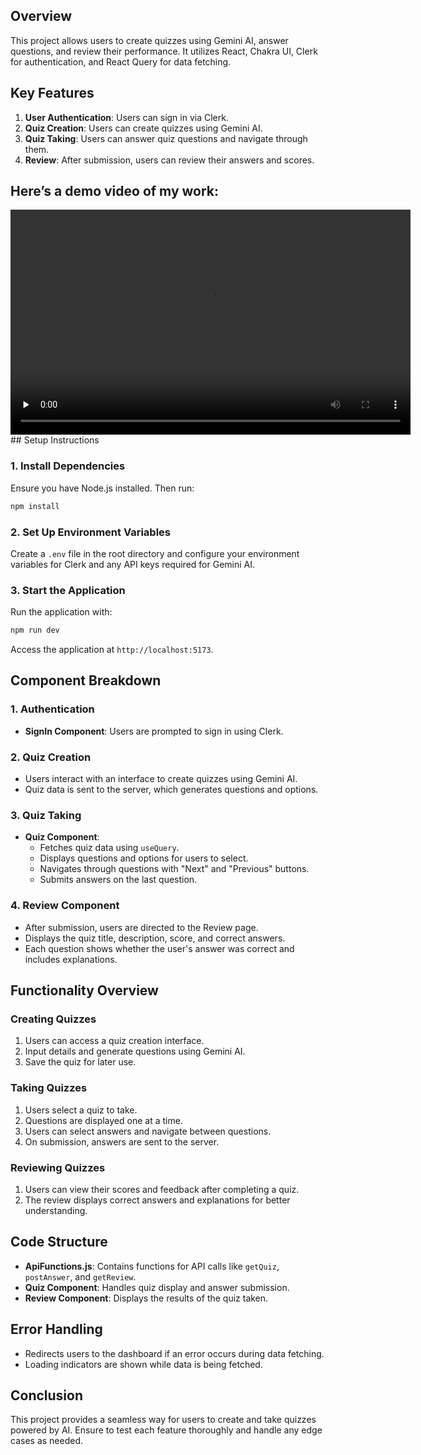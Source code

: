 
## Overview

This project allows users to create quizzes using Gemini AI, answer questions, and review their performance. It utilizes React, Chakra UI, Clerk for authentication, and React Query for data fetching.


## Key Features

1. **User Authentication**: Users can sign in via Clerk.
2. **Quiz Creation**: Users can create quizzes using Gemini AI.
3. **Quiz Taking**: Users can answer quiz questions and navigate through them.
4. **Review**: After submission, users can review their answers and scores.


## Here’s a demo video of my work:

<video width="640" height="360" controls preload="none">
  <source src="/videos/AiQuizGenerator.mp4" type="video/mp4">
  Your browser does not support the video tag.
</video>
## Setup Instructions

### 1. Install Dependencies

Ensure you have Node.js installed. Then run:

```bash
npm install
```

### 2. Set Up Environment Variables

Create a `.env` file in the root directory and configure your environment variables for Clerk and any API keys required for Gemini AI.

### 3. Start the Application

Run the application with:

```bash
npm run dev
```

Access the application at `http://localhost:5173`.

## Component Breakdown

### 1. **Authentication**

- **SignIn Component**: Users are prompted to sign in using Clerk.
  
### 2. **Quiz Creation**

- Users interact with an interface to create quizzes using Gemini AI.
- Quiz data is sent to the server, which generates questions and options.

### 3. **Quiz Taking**

- **Quiz Component**:
  - Fetches quiz data using `useQuery`.
  - Displays questions and options for users to select.
  - Navigates through questions with "Next" and "Previous" buttons.
  - Submits answers on the last question.

### 4. **Review Component**

- After submission, users are directed to the Review page.
- Displays the quiz title, description, score, and correct answers.
- Each question shows whether the user's answer was correct and includes explanations.

## Functionality Overview

### Creating Quizzes

1. Users can access a quiz creation interface.
2. Input details and generate questions using Gemini AI.
3. Save the quiz for later use.

### Taking Quizzes

1. Users select a quiz to take.
2. Questions are displayed one at a time.
3. Users can select answers and navigate between questions.
4. On submission, answers are sent to the server.

### Reviewing Quizzes

1. Users can view their scores and feedback after completing a quiz.
2. The review displays correct answers and explanations for better understanding.

## Code Structure

- **ApiFunctions.js**: Contains functions for API calls like `getQuiz`, `postAnswer`, and `getReview`.
- **Quiz Component**: Handles quiz display and answer submission.
- **Review Component**: Displays the results of the quiz taken.

## Error Handling

- Redirects users to the dashboard if an error occurs during data fetching.
- Loading indicators are shown while data is being fetched.

## Conclusion

This project provides a seamless way for users to create and take quizzes powered by AI. Ensure to test each feature thoroughly and handle any edge cases as needed.
